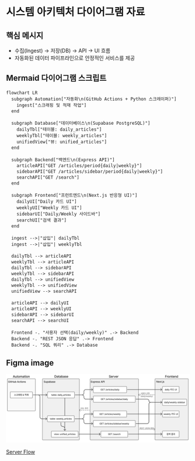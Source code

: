 # 시스템 아키텍처 다이어그램 자료

## 핵심 메시지

- 수집(Ingest) → 저장(DB) → API → UI 흐름
- 자동화된 데이터 파이프라인으로 안정적인 서비스를 제공

## Mermaid 다이어그램 스크립트

```mermaid
flowchart LR
  subgraph Automation["자동화\n(GitHub Actions + Python 스크레이퍼)"]
    ingest["스크래핑 및 적재 작업"]
  end

  subgraph Database["데이터베이스\n(Supabase PostgreSQL)"]
    dailyTbl["테이블: daily_articles"]
    weeklyTbl["테이블: weekly_articles"]
    unifiedView["뷰: unified_articles"]
  end

  subgraph Backend["백엔드\n(Express API)"]
    articleAPI["GET /articles/period{daily|weekly}"]
    sidebarAPI["GET /articles/sidebar/period{daily|weekly}"]
    searchAPI["GET /search"]
  end

  subgraph Frontend["프런트엔드\n(Next.js 반응형 UI)"]
    dailyUI["Daily 카드 UI"]
    weeklyUI["Weekly 카드 UI"]
    sidebarUI["Daily/Weekly 사이드바"]
    searchUI["검색 결과"]
  end

  ingest -->|"삽입"| dailyTbl
  ingest -->|"삽입"| weeklyTbl

  dailyTbl --> articleAPI
  weeklyTbl --> articleAPI
  dailyTbl --> sidebarAPI
  weeklyTbl --> sidebarAPI
  dailyTbl --> unifiedView
  weeklyTbl --> unifiedView
  unifiedView --> searchAPI

  articleAPI --> dailyUI
  articleAPI --> weeklyUI
  sidebarAPI --> sidebarUI
  searchAPI --> searchUI

  Frontend -. "사용자 선택(daily/weekly)" .-> Backend
  Backend -. "REST JSON 응답" .-> Frontend
  Backend -. "SQL 쿼리" .-> Database
```

## Figma image

![System Architecture](./system_architecture.png)

[Server Flow](../../server-flow.md)
